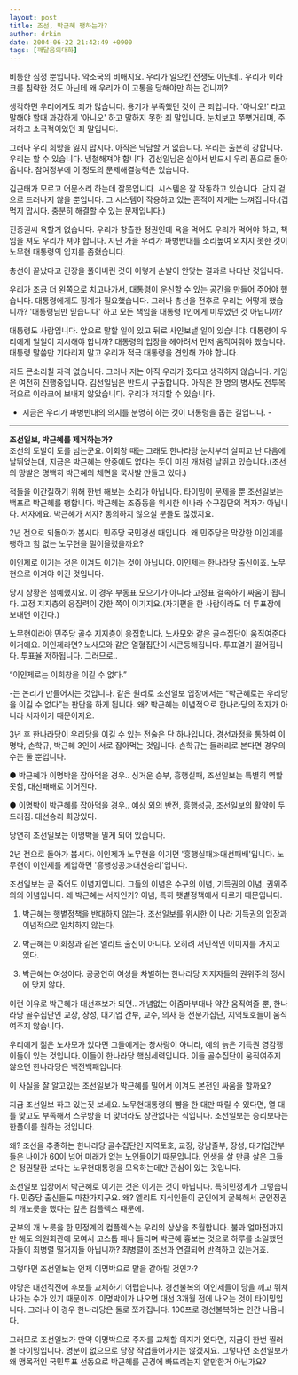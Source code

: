 ```yaml
---
layout: post
title: 조선, 박근혜 팽하는가?
author: drkim
date: 2004-06-22 21:42:49 +0900
tags: [깨달음의대화]
---
```

비통한 심정 뿐입니다. 약소국의 비애지요. 우리가 일으킨 전쟁도 아닌데.. 우리가 이라크를 침략한 것도 아닌데 왜 우리가 이 고통을 당해야만 하는 겁니까?    
  
생각하면 우리에게도 죄가 많습니다. 용기가 부족했던 것이 큰 죄입니다. '아니오!' 라고 말해야 할때 과감하게 '아니오' 하고 말하지 못한 죄 말입니다. 눈치보고 쭈뼛거리며, 주저하고 소극적이었던 죄 말입니다.    
  
그러나 우리 희망을 잃지 맙시다. 아직은 낙담할 거 없습니다. 우리는 출분히 강합니다. 우리는 할 수 있습니다. 냉철해져야 합니다. 김선일님은 살아서 반드시 우리 품으로 돌아옵니다. 참여정부에 이 정도의 문제해결능력은 있습니다.    
  
김근태가 모르고 어문소리 하는데 잘못입니다. 시스템은 잘 작동하고 있습니다. 단지 겉으로 드러나지 않을 뿐입니다. 그 시스템이 작용하고 있는 흔적이 제게는 느껴집니다.(겁먹지 맙시다. 충분히 해결할 수 있는 문제입니다.)    
  
진중권씨 욕할거 없습니다. 우리가 창출한 정권인데 욕을 먹어도 우리가 먹어야 하고, 책임을 져도 우리가 져야 합니다. 지난 가을 우리가 파병반대를 소리높여 외치지 못한 것이 노무현 대통령의 입지를 좁혔습니다.    
  
총선이 끝났다고 긴장을 풀어버린 것이 이렇게 손발이 안맞는 결과로 나타난 것입니다.    
  
우리가 조금 더 왼쪽으로 치고나가서, 대통령이 운신할 수 있는 공간을 만들어 주어야 했습니다. 대통령에게도 핑계가 필요했습니다. 그러나 총선을 전후로 우리는 어떻게 했습니까? '대통령님만 믿습니다' 하고 모든 책임을 대통령 1인에게 미루었던 것 아닙니까?    
  
대통령도 사람입니다. 앞으로 말할 일이 있고 뒤로 사인보낼 일이 있습니댜. 대통령이 우리에게 일일이 지시해야 합니까? 대통령의 입장을 헤아려서 먼저 움직여줘야 했습니다. 대통령 말씀만 기다리지 말고 우리가 적극 대통령을 견인해 가야 합니다.    
  
저도 큰소리칠 자격 없습니다. 그러나 저는 아직 우리가 졌다고 생각하지 않습니다. 게임은 여전히 진행중입니다. 김선일님은 반드시 구출합니다. 아직은 한 명의 병사도 전투목적으로 이라크에 보내지 않았습니다. 우리가 저지할 수 있습니다.    
  
- 지금은 우리가 파병반대의 의지를 분명히 하는 것이 대통령을 돕는 길입니다. - 


  
  
****  
**조선일보, 박근혜를 제거하는가?**  
조선의 도발이 도를 넘는군요. 이회창 때는 그래도 한나라당 눈치부터 살피고 난 다음에 날뛰었는데, 지금은 박근혜는 안중에도 없다는 듯이 미친 개처럼 날뛰고 있습니다.(조선의 망발은 명백히 박근혜의 체면을 묵사발 만들고 있다.)    
  
적들을 이간질하기 위해 한번 해보는 소리가 아닙니다. 타이밍이 문제을 뿐 조선일보는 백프로 박근혜를 팽합니다. 박근혜는 조중동을 위시한 이나라 수구집단의 적자가 아닙니다. 서자에요. 박근혜가 서자? 동의하지 않으실 분들도 많겠지요.    
  
2년 전으로 되돌아가 봅시다. 민주당 국민경선 때입니다. 왜 민주당은 막강한 이인제를 팽하고 힘 없는 노무현을 밀어올렸을까요?    
  
이인제로 이기는 것은 이겨도 이기는 것이 아닙니다. 이인제는 한나라당 출신이죠. 노무현으로 이겨야 이긴 것입니다.    
  
당시 상황은 첨예했지요. 이 경우 부동표 모으기가 아니라 고정표 결속하기 싸움이 됩니다. 고정 지지층의 응집력이 강한 쪽이 이기지요.(자기편을 한 사람이라도 더 투표장에 보내면 이긴다.)    
  
노무현이라야 민주당 골수 지지층이 응집합니다. 노사모와 같은 골수집단이 움직여준다 이거에요. 이인제라면? 노사모와 같은 열혈집단이 시큰둥해집니다. 투표열기 떨어집니다. 투표율 저하됩니다. 그러므로..    
  
“이인제로는 이회창을 이길 수 없다.”    
  
-는 논리가 만들어지는 것입니다. 같은 원리로 조선일보 입장에서는 “박근혜로는 우리당을 이길 수 없다”는 판단을 하게 됩니다. 왜? 박근혜는 이념적으로 한나라당의 적자가 아니라 서자이기 때문이지요.    
  
3년 후 한나라당이 우리당을 이길 수 있는 전술은 단 하나입니다. 경선과정을 통하여 이명박, 손학규, 박근혜 3인이 서로 잡아먹는 것입니다. 손학규는 들러리로 본다면 경우의 수는 둘 뿐입니다.    
  
● 박근혜가 이명박을 잡아먹을 경우.. 싱거운 승부, 흥행실패, 조선일보는 특별히 역할 못함, 대선패배로 이어진다.    
  
● 이명박이 박근혜를 잡아먹을 경우.. 예상 외의 반전, 흥행성공, 조선일보의 활약이 두드러짐. 대선승리 희망있다.    
  
당연히 조선일보는 이명박을 밀게 되어 있습니다.    
  
2년 전으로 돌아가 봅시다. 이인제가 노무현을 이기면 '흥행실패≫대선패배'입니다. 노무현이 이인제를 제압하면 '흥행성공≫대선승리'입니다.    
  
조선일보는 곧 죽어도 이념지입니다. 그들의 이념은 수구의 이념, 기득권의 이념, 권위주의의 이념입니다. 왜 박근혜는 서자인가? 이념, 특히 햇볕정책에서 다르기 때문입니다.    
  
1) 박근혜는 햇볕정책을 반대하지 않는다. 조선일보를 위시한 이 나라 기득권의 입장과 이념적으로 일치하지 않는다.    
  
2) 박근혜는 이회창과 같은 엘리트 출신이 아니다. 오히려 서민적인 이미지를 가지고 있다.    
  
3) 박근혜는 여성이다. 공공연히 여성을 차별하는 한나라당 지지자들의 권위주의 정서에 맞지 않다.    
  
이런 이유로 박근혜가 대선후보가 되면.. 개념없는 아줌마부대나 약간 움직여줄 뿐, 한나라당 골수집단인 교장, 장성, 대기업 간부, 교수, 의사 등 전문가집단, 지역토호들이 움직여주지 않습니다.    
  
우리에게 젊은 노사모가 있다면 그들에게는 창사랑이 아니라, 예의 늙은 기득권 영감쟁이들이 있는 것입니다. 이들이 한나라당 핵심세력입니다. 이들 골수집단이 움직여주지 않으면 한나라당은 백전백패입니다.    
  
이 사실을 잘 알고있는 조선일보가 박근혜를 밀어서 이겨도 본전인 싸움을 할까요?    
  
지금 조선일보 하고 있는짓 보세요. 노무현대통령의 뺨을 한 대만 때릴 수 있다면, 열 대를 맞고도 부족해서 스무방을 더 맞더라도 상관없다는 식입니다. 조선일보는 승리보다는 한풀이를 원하는 것입니다.    
  
왜? 조선을 추종하는 한나라당 골수집단인 지역토호, 교장, 강남졸부, 장성, 대기업간부 들은 나이가 60이 넘어 미래가 없는 노인들이기 때문입니다. 인생을 살 만큼 살은 그들은 정권탈환 보다는 노무현대통령을 모욕하는데만 관심이 있는 것입니다.    
  
조선일보 입장에서 박근혜로 이기는 것은 이기는 것이 아닙니다. 특히민정계가 그렇습니다. 민중당 출신들도 마찬가지구요. 왜? 엘리트 지식인들이 군인에게 굴복해서 군인정권의 개노릇을 했다는 깊은 컴플렉스 때문에.    
  
군부의 개 노릇을 한 민정계의 컴플렉스는 우리의 상상을 초월합니다. 불과 얼마전까지만 해도 의원회관에 모여서 고스톱 패나 돌리며 박근혜 흉보는 것으로 하루를 소일했던 자들이 최병렬 떨거지들 아닙니까? 최병렬이 조선과 연결되어 반격하고 있는거죠.    
  
그렇다면 조선일보는 언제 이명박으로 말을 갈아탈 것인가?    
  
야당은 대선직전에 후보를 교체하기 어렵습니다. 경선불복의 이인제들이 당을 깨고 뛰쳐나가는 수가 있기 때문이죠. 이명박이가 나오면 대선 3개월 전에 나오는 것이 타이밍입니다. 그러나 이 경우 한나라당은 둘로 쪼개집니다. 100프로 경선불복하는 인간 나옵니다.    
  
그러므로 조선일보가 만약 이명박으로 주자를 교체할 의지가 있다면, 지금이 한번 찔러볼 타이밍입니다. 명분이 없으므로 당장 작업들어가지는 않겠지요. 그렇다면 조선일보가 왜 맹목적인 국민투표 선동으로 박근혜를 곤경에 빠뜨리는지 알만한거 아닌가요?